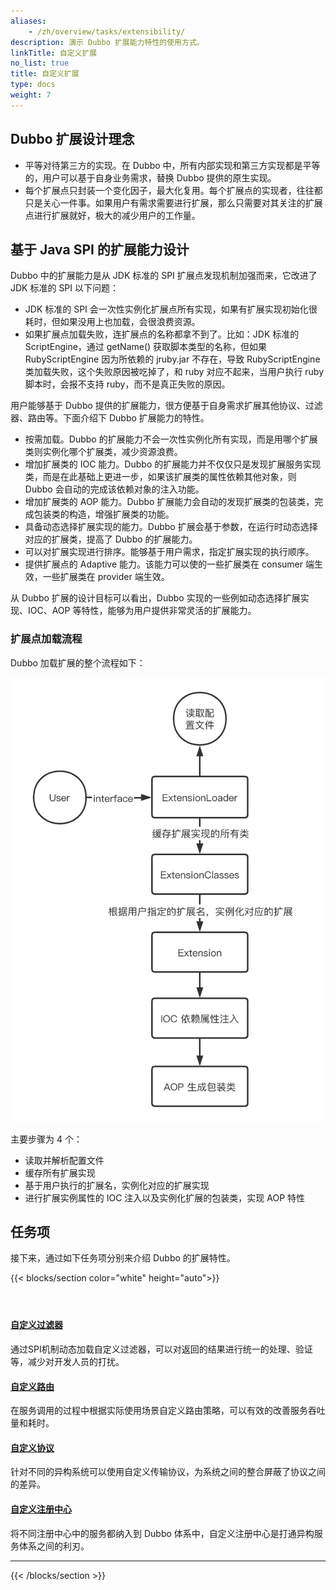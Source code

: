 ```yaml
---
aliases:
    - /zh/overview/tasks/extensibility/
description: 演示 Dubbo 扩展能力特性的使用方式。
linkTitle: 自定义扩展
no_list: true
title: 自定义扩展
type: docs
weight: 7
---
```




## Dubbo 扩展设计理念

* 平等对待第三方的实现。在 Dubbo 中，所有内部实现和第三方实现都是平等的，用户可以基于自身业务需求，替换 Dubbo 提供的原生实现。
* 每个扩展点只封装一个变化因子，最大化复用。每个扩展点的实现者，往往都只是关心一件事。如果用户有需求需要进行扩展，那么只需要对其关注的扩展点进行扩展就好，极大的减少用户的工作量。

## 基于 Java SPI 的扩展能力设计

Dubbo 中的扩展能力是从 JDK 标准的 SPI 扩展点发现机制加强而来，它改进了 JDK 标准的 SPI 以下问题：

* JDK 标准的 SPI 会一次性实例化扩展点所有实现，如果有扩展实现初始化很耗时，但如果没用上也加载，会很浪费资源。
* 如果扩展点加载失败，连扩展点的名称都拿不到了。比如：JDK 标准的 ScriptEngine，通过 getName() 获取脚本类型的名称，但如果 RubyScriptEngine 因为所依赖的 jruby.jar 不存在，导致 RubyScriptEngine 类加载失败，这个失败原因被吃掉了，和 ruby 对应不起来，当用户执行 ruby 脚本时，会报不支持 ruby，而不是真正失败的原因。

用户能够基于 Dubbo 提供的扩展能力，很方便基于自身需求扩展其他协议、过滤器、路由等。下面介绍下 Dubbo 扩展能力的特性。

* 按需加载。Dubbo 的扩展能力不会一次性实例化所有实现，而是用哪个扩展类则实例化哪个扩展类，减少资源浪费。
* 增加扩展类的 IOC 能力。Dubbo 的扩展能力并不仅仅只是发现扩展服务实现类，而是在此基础上更进一步，如果该扩展类的属性依赖其他对象，则 Dubbo 会自动的完成该依赖对象的注入功能。
* 增加扩展类的 AOP 能力。Dubbo 扩展能力会自动的发现扩展类的包装类，完成包装类的构造，增强扩展类的功能。
* 具备动态选择扩展实现的能力。Dubbo 扩展会基于参数，在运行时动态选择对应的扩展类，提高了 Dubbo 的扩展能力。
* 可以对扩展实现进行排序。能够基于用户需求，指定扩展实现的执行顺序。
* 提供扩展点的 Adaptive 能力。该能力可以使的一些扩展类在 consumer 端生效，一些扩展类在 provider 端生效。

从 Dubbo 扩展的设计目标可以看出，Dubbo 实现的一些例如动态选择扩展实现、IOC、AOP 等特性，能够为用户提供非常灵活的扩展能力。

### 扩展点加载流程

Dubbo 加载扩展的整个流程如下：

![//imgs/v3/concepts/extension-load.png](/imgs/v3/concepts/extension-load.png)

主要步骤为 4 个：
* 读取并解析配置文件
* 缓存所有扩展实现
* 基于用户执行的扩展名，实例化对应的扩展实现
* 进行扩展实例属性的 IOC 注入以及实例化扩展的包装类，实现 AOP 特性

## 任务项

接下来，通过如下任务项分别来介绍 Dubbo 的扩展特性。

{{< blocks/section color="white" height="auto">}}
<div class="td-content list-page">
    <div class="lead"></div><header class="article-meta">
    </header><div class="row">
    <div class="col-sm col-md-6 mb-4">
        <div class="h-100 card shadow" href="#">
            <div class="card-body">
                <h4 class="card-title">
                    <a href='{{< relref "./filter/" >}}'>自定义过滤器</a>
                </h4>
                <p>通过SPI机制动态加载自定义过滤器，可以对返回的结果进行统一的处理、验证等，减少对开发人员的打扰。</p>
            </div>
        </div>
    </div>
    <div class="col-sm col-md-6 mb-4">
        <div class="h-100 card shadow">
            <div class="card-body">
                <h4 class="card-title">
                    <a href='{{< relref "./router/" >}}'>自定义路由</a>
                </h4>
                <p>在服务调用的过程中根据实际使用场景自定义路由策略，可以有效的改善服务吞吐量和耗时。</p>
            </div>
        </div>
    </div>
    <div class="col-sm col-md-6 mb-4">
        <div class="h-100 card shadow">
            <div class="card-body">
                <h4 class="card-title">
                    <a href='{{< relref "./protocol/" >}}'>自定义协议</a>
                </h4>
                <p>针对不同的异构系统可以使用自定义传输协议，为系统之间的整合屏蔽了协议之间的差异。
                </p>
            </div>
        </div>
    </div>
    <div class="col-sm col-md-6 mb-4">
        <div class="h-100 card shadow">
            <div class="card-body">
                <h4 class="card-title">
                    <a href='{{< relref "./registry/" >}}'>自定义注册中心</a>
                </h4>
                <p>将不同注册中心中的服务都纳入到 Dubbo 体系中，自定义注册中心是打通异构服务体系之间的利刃。
                </p>
            </div>
        </div>
    </div>
</div>
<hr>
</div>

{{< /blocks/section >}}
